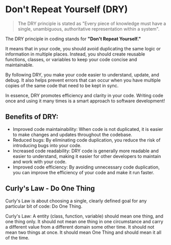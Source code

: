 # Don't Repeat Yourself (DRY)

> The DRY principle is stated as "Every piece of knowledge must have a single, unambiguous, authoritative representation
> within a system".

The DRY principle in coding stands for **"Don't Repeat Yourself."**

It means that in your code, you should avoid duplicating the same logic or information in multiple places. Instead, you
should create reusable functions, classes, or variables to keep your code concise and maintainable.

By following DRY, you make your code easier to understand, update, and debug. It also helps prevent errors that can
occur when you have multiple copies of the same code that need to be kept in sync.

In essence, DRY promotes efficiency and clarity in your code. Writing code once and using it many times is a smart
approach to software development!

## Benefits of DRY:

* Improved code maintainability: When code is not duplicated, it is easier to make changes and updates throughout the
  codebase.
* Reduced bugs: By eliminating code duplication, you reduce the risk of introducing bugs into your code.
* Increased code readability: DRY code is generally more readable and easier to understand, making it easier for other
  developers to maintain and work with your code.
* Improved code efficiency: By avoiding unnecessary code duplication, you can improve the efficiency of your code and
  make it run faster.

## Curly's Law - Do One Thing

Curly's Law is about choosing a single, clearly defined goal for any particular bit of code: Do One Thing.

Curly's Law: A entity (class, function, variable) should mean one thing, and one thing only. It should not mean one
thing in one circumstance and carry a different value from a different domain some other time. It should not mean two
things at once. It should mean One Thing and should mean it all of the time.
